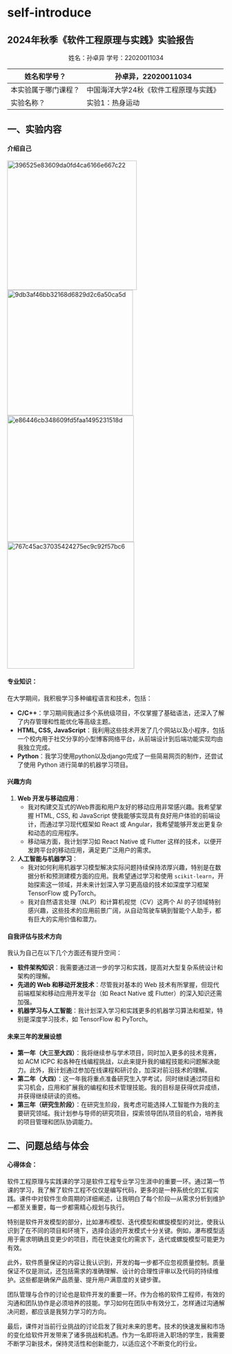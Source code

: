 # self-introduce
## **2024年秋季《软件工程原理与实践》实验报告**

<center>姓名：孙卓异  学号：22020011034</center>

| 姓名和学号？         | 孙卓异，22020011034                    |
| -------------------- | -------------------------------------- |
| 本实验属于哪门课程？ | 中国海洋大学24秋《软件工程原理与实践》 |
| 实验名称？           | 实验1：热身运动                        |

## 一、实验内容

#### **介绍自己**
<img width="300" alt="396525e83609da0fd4ca6166e667c22" src="https://github.com/user-attachments/assets/efd628f6-5e77-40bc-9d63-d2db5c21a2f3">

<img width="291" alt="9db3af46bb32168d6829d2c6a50ca5d" src="https://github.com/user-attachments/assets/dce333d3-5d2c-4c5d-95e4-c94a6c41c73d">

<img width="293" alt="e86446cb348609fd5faa1495231518d" src="https://github.com/user-attachments/assets/5ecce7c7-ff04-453a-a77a-b4d808f831e9">

<img width="294" alt="767c45ac37035424275ec9c92f57bc6" src="https://github.com/user-attachments/assets/699501ec-8537-44a9-9b98-ea6dacb2d68e">


#### 专业知识：

在大学期间，我积极学习多种编程语言和技术，包括：

- **C/C++**：学习期间我通过多个系统级项目，不仅掌握了基础语法，还深入了解了内存管理和性能优化等高级主题。
- **HTML, CSS, JavaScript**：我利用这些技术开发了几个网站以及小程序，包括一个校内用于社交分享的小型博客网络平台，从前端设计到后端功能实现均由我独立完成。
- **Python**：我学习使用python以及django完成了一些简易网页的制作，还尝试了使用 Python 进行简单的机器学习项目。

#### 兴趣方向

1. **Web 开发与移动应用**：
   - 我对构建交互式的Web界面和用户友好的移动应用非常感兴趣。我希望掌握 HTML, CSS, 和 JavaScript 使我能够实现具有良好用户体验的前端设计，而通过学习现代框架如 React 或 Angular，我希望能够开发出更复杂和动态的应用程序。
   - 移动端方面，我计划学习如 React Native 或 Flutter 这样的技术，以便开发跨平台的移动应用，满足更广泛用户的需求。
2. **人工智能与机器学习**：
   - 我对如何利用机器学习模型解决实际问题持续保持浓厚兴趣，特别是在数据分析和预测建模方面的应用。我希望通过学习和使用 `scikit-learn`，开始探索这一领域，并未来计划深入学习更高级的技术如深度学习框架 TensorFlow 或 PyTorch。
   - 我对自然语言处理（NLP）和计算机视觉（CV）这两个 AI 的子领域特别感兴趣，这些技术的应用前景广阔，从自动驾驶车辆到智能个人助手，都有巨大的实用价值和潜力。

#### 自我评估与技术方向

我认为自己在以下几个方面还有提升空间：

- **软件架构知识**：我需要通过进一步的学习和实践，提高对大型复杂系统设计和架构的理解。
- **先进的 Web 和移动开发技术**：尽管我对基本的 Web 技术有所掌握，但现代前端框架和移动应用开发平台（如 React Native 或 Flutter）的深入知识还需加强。
- **机器学习与人工智能**：我计划深入学习和实践更多的机器学习算法和框架，特别是深度学习技术，如 TensorFlow 和 PyTorch。

#### 未来三年的发展设想

- **第一年（大三至大四）**：我将继续参与学术项目，同时加入更多的技术竞赛，如 ACM ICPC 和各种在线编程挑战，以此来提升我的编程技能和问题解决能力。此外，我计划通过参加在线课程和研讨会，加深对前沿技术的理解。
- **第二年（大四）**：这一年我将重点准备研究生入学考试，同时继续通过项目和实习机会，应用和扩展我的编程和技术管理技能。我的目标是获得优异成绩，并获得继续研读的资格。
- **第三年（研究生阶段）**：在研究生阶段，我考虑可能选择人工智能作为我的主要研究领域。我计划参与导师的研究项目，探索领导团队项目的机会，培养我的项目管理和团队协调能力。

## 二、问题总结与体会

#### 心得体会：

软件工程原理与实践课的学习是软件工程专业学习生涯中的重要一环。通过第一节课的学习，我了解了软件工程不仅仅是编写代码，更多的是一种系统化的工程实践。课件中对软件生命周期的详细阐述，让我明白了每个阶段—从需求分析到维护—都至关重要，每一步都需精心规划与执行。

特别是软件开发模型的部分，比如瀑布模型、迭代模型和螺旋模型的对比，使我认识到了在不同的项目和环境下，选择合适的开发模式十分关键。例如，瀑布模型适用于需求明确且变更少的项目，而在快速变化的需求下，迭代或螺旋模型可能更为有效。

此外，软件质量保证的内容让我认识到，开发的每一步都不应忽视质量控制。质量保证不仅是测试，还包括需求的准确理解、设计的合理性评审以及代码的持续维护。这些都是确保产品质量、提升用户满意度的关键步骤。

团队管理与合作的讨论也是软件开发的重要一环。作为合格的软件工程师，有效的沟通和团队协作是必须培养的技能。学习如何在团队中有效分工，怎样通过沟通解决问题，都应该是我努力学习的方向。

最后，课件对当前行业挑战的讨论启发了我对未来的思考。技术的快速发展和市场的变化给软件开发带来了诸多挑战和机遇。作为一名即将进入职场的学生，我需要不断学习新技术，保持灵活性和创新能力，以适应这个不断变化的行业。
